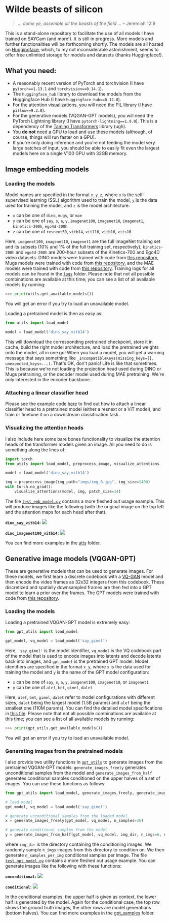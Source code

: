 # Wilde beasts of silicon

> *... come ye, assemble all the beasts of the field ...* &ndash; Jeremiah 12:9

This is a stand-alone repository to facilitate the use of all models I have trained on SAYCam (and more!). It is still in progress. More models and further functionalities will be forthcoming shortly. The models are all hosted on [Huggingface](https://huggingface.co/eminorhan), which, to my not inconsiderable astonishment, seems to offer free unlimited storage for models and datasets (thanks Huggingface!).

## What you need:
* A reasonably recent version of PyTorch and torchvision (I have `pytorch==1.13.1` and `torchvision==0.14.1`).
* The `huggingface_hub` library to download the models from the Huggingface Hub (I have `huggingface-hub==0.12.0`).
* For the attention visualizations, you will need the PIL library (I have `pillow==9.3.0`).
* For the generative models (VQGAN-GPT models), you will need the PyTorch Lightning library (I have `pytorch-lightning==1.9.0`). This is a dependency of the [Taming Transformers](https://github.com/CompVis/taming-transformers) library (ugh).
* You **do not** need a GPU to load and use these models (although, of course, things will run faster on a GPU). 
* If you're only doing inference and you're not feeding the model very large batches of input, you should be able to easily fit even the largest models here on a single V100 GPU with 32GB memory.

## Image embedding models

### Loading the models
Model names are specified in the format `x_y_z`, where `x` is the self-supervised learning (SSL) algorithm used to train the model, `y` is the data used for training the model, and `z` is the model architecture:

* `x` can be one of `dino`, `mugs`, or `mae`
* `y` can be one of `say`, `s`, `a`, `y`, `imagenet100`, `imagenet10`, `imagenet1`, `kinetics-200h`, `ego4d-200h`
* `z` can be one of `resnext50`, `vitb14`, `vitl16`, `vitb16`, `vits16` 

Here, `imagenet100`, `imagenet10`, `imagenet1` are the full ImageNet training set and its subsets (10% and 1% of the full training set, respectively); `kinetics-200h` and `ego4d-200h` are 200-hour subsets of the Kinetics-700 and Ego4D video datasets. DINO models were trained with code from [this repository](https://github.com/eminorhan/dino), Mugs models were trained with code from [this repository](https://github.com/eminorhan/mugs), and the MAE models were trained with code from [this repository](https://github.com/eminorhan/mae). Training logs for all models can be found in the [`logs`](https://github.com/eminorhan/silicon-menagerie/tree/master/logs) folder. Please note that not all possible combinations are available at this time; you can see a list of all available models by running:

```python
>>> print(utils.get_available_models())
```

You will get an error if you try to load an unavailable model.

Loading a pretrained model is then as easy as:

```python
from utils import load_model

model = load_model('dino_say_vitb14')
```

This will download the corresponding pretrained checkpoint, store it in cache, build the right model architecture, and load the pretrained weights onto the model, all in one go! When you load a model, you will get a warning message that says something like `_IncompatibleKeys(missing_keys=[], unexpected_keys=...)`. That's OK, don't panic! Life is like that sometimes. This is because we're not loading the projection head used during DINO or Mugs pretraining, or the decoder model used during MAE pretraining. We're only interested in the encoder backbone.

### Attaching a linear classifier head
Please see the example code [here](https://github.com/eminorhan/dino/blob/master/eval_linear.py) to find out how to attach a linear classifier head to a pretrained model (either a resnext or a ViT model), and train or finetune it on a downstream classification task.

### Visualizing the attention heads
I also include here some bare bones functionality to visualize the attention heads of the transformer models given an image. All you need to do is something along the lines of:

```python
import torch
from utils import load_model, preprocess_image, visualize_attentions

model = load_model('dino_say_vitb14')

img = preprocess_image(img_path="imgs/img_0.jpg", img_size=1400)
with torch.no_grad():
    visualize_attentions(model, img, patch_size=14)
```

The file [`test_emb_model.py`](https://github.com/eminorhan/silicon-menagerie/blob/master/test_emb_model.py) contains a more fleshed out usage example. This will produce images like the following (with the original image on the top left and the attention maps for each head after that).

**`dino_say_vitb14`:**
![](atts/dino_say_vitb14_img_0.jpeg)

**`dino_imagenet100_vitb14`:**
![](atts/dino_imagenet100_vitb14_img_0.jpeg)

You can find more examples in the [atts](https://github.com/eminorhan/silicon-menagerie/tree/master/atts) folder.

## Generative image models (VQGAN-GPT)

These are generative models that can be used to generate images. For these models, we first learn a discrete codebook with a [VQ-GAN](https://github.com/CompVis/taming-transformers) model and then encode the video frames as 32x32 integers from this codebook. These discretized and spatially downsampled frames are then fed into a GPT model to learn a prior over the frames. The GPT models were trained with code from [this repository](https://github.com/eminorhan/vqgan-gpt).

### Loading the models
Loading a pretrained VQGAN-GPT model is extremely easy:

```python
from gpt_utils import load_model

gpt_model, vq_model = load_model('say_gimel')
```

Here, `'say_gimel'` is the model identifier, `vq_model` is the VQ codebook part of the model that is used to encode images into latents and decode latents back into images, and `gpt_model` is the pretrained GPT model. Model identifiers are specified in the format `x_y`, where `x` is the data used for training the model and `y` is the name of the GPT model configuration:

* `x` can be one of `say`, `s`, `a`, `y`, `imagenet100`, `imagenet10`, or `imagenet1`
* `y` can be one of `alef`, `bet`, `gimel`, `dalet`

Here, `alef`, `bet`, `gimel`, `dalet` refer to model configurations with different sizes, `dalet` being the largest model (1.5B params) and `alef` being the smallest one (110M params). You can find the detailed model specifications in [this file](https://github.com/eminorhan/silicon-menagerie/blob/master/gptmodel.py). Please note that not all possible combinations are available at this time; you can see a list of all available models by running:

```python
>>> print(gpt_utils.get_available_models())
```

You will get an error if you try to load an unavailable model.

### Generating images from the pretrained models

I also provide two utility functions in [`gpt_utils`](https://github.com/eminorhan/silicon-menagerie/blob/master/gpt_utils.py) to generate images from the pretrained VQGAN-GPT models: `generate_images_freely` generates unconditional samples from the model and `generate_images_from_half` generates conditional samples conditioned on the upper halves of a set of images. You can use these functions as follows:

```python
from gpt_utils import load_model, generate_images_freely, generate_images_from_half

# load model
gpt_model, vq_model = load_model('say_gimel')

# generate unconditional samples from the loaded model
x = generate_images_freely(gpt_model, vq_model, n_samples=36)

# generate conditional samples from the model
y = generate_images_from_half(gpt_model, vq_model, img_dir, n_imgs=6, n_samples_per_img=6)
```

where `img_dir` is the directory containing the conditioning images. We randomly sample `n_imgs` images from this directory to condition on. We then generate `n_samples_per_img` conditional samples per image. The file [`test_gpt_model.py`](https://github.com/eminorhan/silicon-menagerie/blob/master/test_gpt_model.py) contains a more fleshed out usage example. You can generate images like the following with these functions:

**`unconditional`:**
![](gpt_samples/free_samples_from_say_gimel_1.png)

**`conditional`:**
![](gpt_samples/conditional_samples_from_say_gimel_0.png)

In the conditional examples, the upper half is given as context, the lower half is generated by the model. Again for the conditional case, the top row shows the ground truth images, the other rows are model generations (bottom halves). You can find more examples in the [gpt_samples](https://github.com/eminorhan/silicon-menagerie/tree/master/gpt_samples) folder.